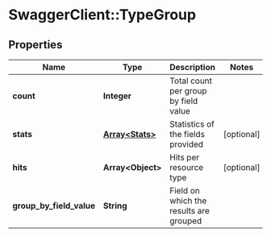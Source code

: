 # SwaggerClient::TypeGroup

## Properties
Name | Type | Description | Notes
------------ | ------------- | ------------- | -------------
**count** | **Integer** | Total count per group by field value | 
**stats** | [**Array&lt;Stats&gt;**](Stats.md) | Statistics of the fields provided | [optional] 
**hits** | **Array&lt;Object&gt;** | Hits per resource type | [optional] 
**group_by_field_value** | **String** | Field on which the results are grouped | 


